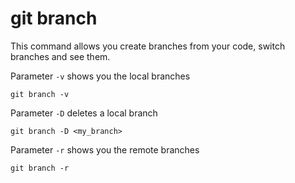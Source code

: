 git branch
==========

This command allows you create branches from your code, switch branches
and see them.


Parameter `-v` shows you the local branches
```
git branch -v
```

Parameter `-D` deletes a local branch
```
git branch -D <my_branch>
```

Parameter `-r` shows you the remote branches
```
git branch -r
```
